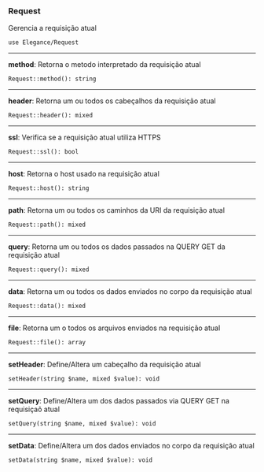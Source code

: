 ### Request

Gerencia a requisição atual

    use Elegance/Request

---

**method**: Retorna o metodo interpretado da requisição atual

    Request::method(): string

---

**header**: Retorna um ou todos os cabeçalhos da requisição atual

    Request::header(): mixed

---

**ssl**: Verifica se a requisição atual utiliza HTTPS

    Request::ssl(): bool

---

**host**: Retorna o host usado na requisição atual

    Request::host(): string

---

**path**: Retorna um ou todos os caminhos da URI da requisição atual

    Request::path(): mixed

---

**query**: Retorna um ou todos os dados passados na QUERY GET da requisição atual

    Request::query(): mixed

---

**data**: Retorna um ou todos os dados enviados no corpo da requisição atual

    Request::data(): mixed

---

**file**: Retorna um o todos os arquivos enviados na requisição atual

    Request::file(): array

---

**setHeader**: Define/Altera um cabeçalho da requisição atual
    
    setHeader(string $name, mixed $value): void
    
---

**setQuery**: Define/Altera um dos dados passados via QUERY GET na requisiçaõ atual
    
    setQuery(string $name, mixed $value): void
    
---

**setData**: Define/Altera um  dos dados enviados no corpo da requisição atual
    
    setData(string $name, mixed $value): void
    